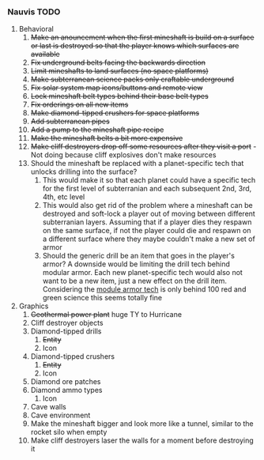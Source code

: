 ### Nauvis TODO
1. Behavioral
    1. ~~Make an anouncement when the first mineshaft is build on a surface or last is destroyed so that   the player knows which surfaces are available~~
    1. ~~Fix underground belts facing the backwards direction~~
    1. ~~Limit mineshafts to land surfaces (no space platforms)~~
    1. ~~Make subterranean science packs only craftable underground~~
    1. ~~Fix solar system map icons/buttons and remote view~~
    1. ~~Lock mineshaft belt types behind their base belt types~~
    1. ~~Fix orderings on all new items~~
    1. ~~Make diamond-tipped crushers for space platforms~~
    1. ~~Add subterranean pipes~~
    1. ~~Add a pump to the mineshaft pipe recipe~~
    1. ~~Make the mineshaft belts a bit more expensive~~
    1. ~~Make cliff destroyers drop off some resources after they visit a port~~ - Not doing because cliff explosives don't make resources
    1. Should the mineshaft be replaced with a planet-specific tech that unlocks drilling into the surface?
        1. This would make it so that each planet could have a specific tech for the first level of subterranian and each subsequent 2nd, 3rd, 4th, etc level
        1. This would also get rid of the problem where a mineshaft can be destroyed and soft-lock a player out of moving between different subterranian layers. Assuming that if a player dies they respawn on the same surface, if not the player could die and respawn on a different surface where they maybe couldn't make a new set of armor
        1. Should the generic drill be an item that goes in the player's armor? A downside would be limiting the drill tech behind modular armor. Each new planet-specific tech would also not want to be a new item, just a new effect on the drill item. Considering the [module armor tech](https://wiki.factorio.com/Modular_armor_(research)) is only behind 100 red and green science this seems totally fine
1. Graphics
    1. ~~Geothermal power plant~~ huge TY to Hurricane
    1. Cliff destroyer objects
    1. Diamond-tipped drills
        1. ~~Entity~~
        1. Icon
    1. Diamond-tipped crushers
        1. ~~Entity~~
        1. Icon
    1. Diamond ore patches
    1. Diamond ammo types
        1. Icon
    1. Cave walls
    1. Cave environment
    1. Make the mineshaft bigger and look more like a tunnel, similar to the rocket silo when empty
    1. Make cliff destroyers laser the walls for a moment before destroying it

